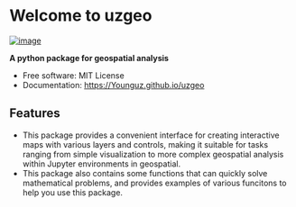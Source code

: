 # Welcome to uzgeo


[![image](https://img.shields.io/pypi/v/uzgeo.svg)](https://pypi.python.org/pypi/uzgeo)


**A python package for geospatial analysis**


-   Free software: MIT License
-   Documentation: <https://Younguz.github.io/uzgeo>
    

## Features

-   This package provides a convenient interface for creating interactive maps with various layers and controls, making it suitable for tasks ranging from simple visualization to more complex geospatial analysis within Jupyter environments in geospatial.
-   This package also contains some functions that can quickly solve mathematical problems, and provides examples of various funcitons to help you use this package.
